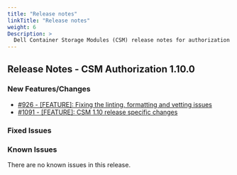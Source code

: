 ```yaml
---
title: "Release notes"
linkTitle: "Release notes"
weight: 6
Description: >
  Dell Container Storage Modules (CSM) release notes for authorization
---
```


## Release Notes - CSM Authorization 1.10.0









### New Features/Changes

- [#926 - [FEATURE]: Fixing the linting, formatting and vetting issues](https://github.com/dell/csm/issues/926)
- [#1091 - [FEATURE]: CSM 1.10 release specific changes](https://github.com/dell/csm/issues/1091)

### Fixed Issues


### Known Issues

There are no known issues in this release.
